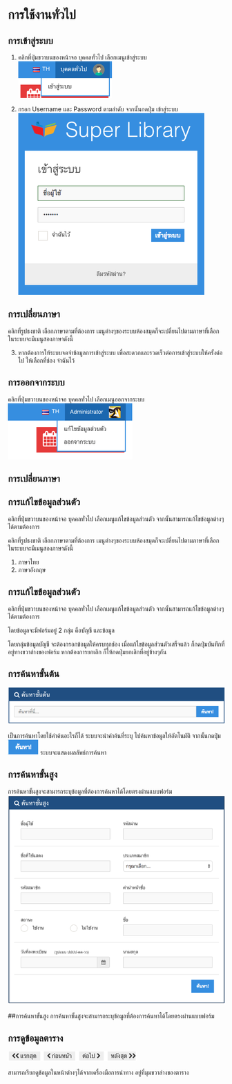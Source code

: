 # การใช้งานทั่วไป


## การเข้าสู่ระบบ  
1. คลิกที่ปุ่มขวาบนของหน้าจอ บุคคลทั่วไป เลือกเมนูเข้าสู่ระบบ  
  ![หน้าจอเข้าสู่ระบบ](images/screen/commons/GeneralLogin.png)  

2. กรอก Username และ Password ตามลำดับ จากนั้นกดปุ่ม เข้าสู่ระบบ  
  ![หน้าจอแบบฟอร์มเข้าสู่ระบบ](images/screen/commons/GeneralLoginForm.png)  


## การเปลี่ยนภาษา
คลิกที่รูปธงชาติ เลือกภาษาตามที่ต้องการ เมนูต่างๆของระบบห้องสมุดก็จะเปลี่ยนไปตามภาษาที่เลือก ในระบบจะมีเมนูสองภาษาดังนี้ 

3. หากต้องการให้ระบบจดจำข้อมูลการเข้าสู่ระบบ เพื่อสะดวกและรวดเร็วต่อการเข้าสู่ระบบให้ครั้งต่อไป ให้เลือกที่ช่อง จำฉันไว้  

## การออกจากระบบ
คลิกที่ปุ่มขวาบนของหน้าจอ บุคคลทั่วไป เลือกเมนูออกจากระบบ  
  ![หน้าจอออกจากระบบ](images/screen/commons/UserMenu.png)


## การเปลี่ยนภาษา  


## การแก้ไขข้อมูลส่วนตัว
คลิกที่ปุ่มขวาบนของหน้าจอ บุคคลทั่วไป เลือกเมนูแก้ไขข้อมูลส่วนตัว จากนั้นสามารถแก้ไขข้อมูลต่างๆได้ตามต้องการ 


คลิกที่รูปธงชาติ เลือกภาษาตามที่ต้องการ เมนูต่างๆของระบบห้องสมุดก็จะเปลี่ยนไปตามภาษาที่เลือก ในระบบจะมีเมนูสองภาษาดังนี้  
1. ภาษาไทย  
2. ภาษาอังกฤษ  

## การแก้ไขข้อมูลส่วนตัว
คลิกที่ปุ่มขวาบนของหน้าจอ บุคคลทั่วไป เลือกเมนูแก้ไขข้อมูลส่วนตัว จากนั้นสามารถแก้ไขข้อมูลต่างๆได้ตามต้องการ 

โดยข้อมูลจะมีฟอร์มอยู่ 2 กลุ่ม คือบัญชี และข้อมูล 

โดยกลุ่มข้อมูลบัญชี จะต้องกรอกข้อมูลให้ครบทุกช่อง เมื่อแก้ไขข้อมูลส่วนตัวเสร็จแล้ว ก็กดปุ่มบันทึกที่อยู่ทางขวาล่างของฟอร์ม หากต้องการยกเลิก ก็ให้กดปุ่มยกเลิกที่อยู่ข้างๆกัน
 
## การค้นหาขั้นต้น
![หน้าจอการค้นหาขั้นต้น](images/screen/members/MemberBasicSearch.png)  

เป็นการค้นหาโดยใช้คำค้นอะไรก็ได้ ระบบจะนำคำค้นที่ระบุ ไปค้นหาข้อมูลให้อัตโนมัติ จากนั้นกดปุ่ม ![ปุ่มค้นหา](images/button/ButtonSearch.png) ระบบจะแสดงผลลัพธ์การค้นหา

## การค้นหาขั้นสูง
การค้นหาขั้นสูงจะสามารถระบุข้อมูลที่ต้องการค้นหาได้โดยตรงผ่านแบบฟอร์ม  
![หน้าจอการค้นหาขั้นสูง](images/screen/members/MemberAdvancedSearch.png)  

##การค้นหาขั้นสูง
การค้นหาขั้นสูงจะสามารถระบุข้อมูลที่ต้องการค้นหาได้โดยตรงผ่านแบบฟอร์ม

## การดูข้อมูลตาราง


 ![ปุ่มนำทาง](images/button/ButtonPageNavigator.png)
 
 สามารถเรียกดูข้อมูลในหน้าต่างๆได้จากเครื่องมือการนำทาง อยู่ที่มุมขวาล่างของตาราง
